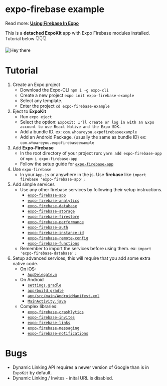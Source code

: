 # expo-firebase example

Read more: **[Using Firebase In Expo](https://blog.expo.io/using-firebase-in-expo-e13844061832)**

This is a **detached ExpoKit** app with Expo Firebase modules installed. Tutorial below 👇👇👇

![Hey there](https://media.giphy.com/media/Wy6BauP5Ztlmu7zvs8/giphy.gif)

# Tutorial

 1. Create an Expo project
    * Download the Expo-CLI `npm i -g expo-cli`
    * Create a new project `expo init expo-firebase-example`
    * Select any template.
    * Enter the project `cd expo-firebase-example`
 2. Eject to **ExpoKit**
    * Run `expo eject`
    * Select the option: `ExpoKit: I'll create or log in with an Expo account to use React Native and the Expo SDK.`
    * Add a bundle ID. ex: `com.whoareyou.expofirebaseexample`
    * Add an Android Package. (usually the same as bundle ID) ex: `com.whoareyou.expofirebaseexample`
 3. Add **Expo-Firebase**
    * In the root directory of your project run: `yarn add expo-firebase-app` or `npm i expo-firebase-app`
    * Follow the setup guide for [`expo-firebase-app`](https://www.npmjs.com/package/expo-firebase-app)
 4. Use `expo-firebase`
    * In your `App.js` or anywhere in the js. Use **firebase** like `import firebase 'expo-firebase-app';`
 5. Add simple services
    * Use any other firebase services by following their setup instructions.
      * [`expo-firebase-app`](https://www.npmjs.com/package/expo-firebase-app)
      * [`expo-firebase-analytics`](https://www.npmjs.com/package/expo-firebase-analytics)
      * [`expo-firebase-database`](https://www.npmjs.com/package/expo-firebase-database)
      * [`expo-firebase-storage`](https://www.npmjs.com/package/expo-firebase-storage)
      * [`expo-firebase-firestore`](https://www.npmjs.com/package/expo-firebase-firestore)
      * [`expo-firebase-performance`](https://www.npmjs.com/package/expo-firebase-performance)
      * [`expo-firebase-auth`](https://www.npmjs.com/package/expo-firebase-auth)
      * [`expo-firebase-instance-id`](https://www.npmjs.com/package/expo-firebase-instance-id)
      * [`expo-firebase-remote-config`](https://www.npmjs.com/package/expo-firebase-remote-config)
      * [`expo-firebase-functions`](https://www.npmjs.com/package/expo-firebase-functions)
    * Remember to import the services before using them. ex: `import 'expo-firebase-database';`
 6. Setup advanced services, this will require that you add some extra native code. 
    * On iOS: 
      * [`AppDelegate.m`](https://github.com/EvanBacon/expo-native-firebase/blob/master/ios/demofirebasemodulesapp/AppDelegate.m)
    * On Android
      * [`settings.gradle`](https://github.com/EvanBacon/expo-native-firebase/blob/d8f9ada15d58a1c2c028bbc96c76a543dfd5302f/android/settings.gradle#L6-L49)
      * [`app/build.gradle`](https://github.com/EvanBacon/expo-native-firebase/blob/d8f9ada15d58a1c2c028bbc96c76a543dfd5302f/android/app/build.gradle#L188-L203)
      * [`app/src/main/AndroidManifest.xml`](https://github.com/EvanBacon/expo-native-firebase/blob/d8f9ada15d58a1c2c028bbc96c76a543dfd5302f/android/app/src/main/AndroidManifest.xml#L274-L286)
      * [`MainActivity.java`](https://github.com/EvanBacon/expo-native-firebase/blob/d8f9ada15d58a1c2c028bbc96c76a543dfd5302f/android/app/src/main/java/host/exp/exponent/MainActivity.java#L54-L75)
    * Complex libraries:
      * [`expo-firebase-crashlytics`](https://www.npmjs.com/package/expo-firebase-crashlytics)
      * [`expo-firebase-invites`](https://www.npmjs.com/package/expo-firebase-invites)
      * [`expo-firebase-links`](https://www.npmjs.com/package/expo-firebase-links)
      * [`expo-firebase-messaging`](https://www.npmjs.com/package/expo-firebase-messaging)
      * [`expo-firebase-notifications`](https://www.npmjs.com/package/expo-firebase-notifications)

# Bugs

* Dynamic Linking API requires a newer version of Google than is in `ExpoKit` by default.
* Dynamic Linking / Invites - inital URL is disabled.
   
